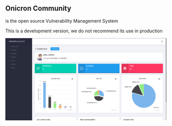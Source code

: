 ## Onicron Community
is the open source Vulnerability Management System

This is a development version, we do not recommend its use in production

![GitHub Logo](img_logo.png)